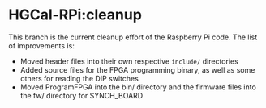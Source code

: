 # HGCal-RPi:cleanup

This branch is the current cleanup effort of the Raspberry Pi code.
The list of improvements is:
  - Moved header files into their own respective `include/` directories
  - Added source files for the FPGA programming binary, as well as some others for reading the DIP switches
  - Moved ProgramFPGA into the bin/ directory and the firmware files into the fw/ directory for SYNCH\_BOARD
